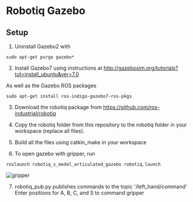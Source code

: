 # Robotiq Gazebo

## Setup
1. Uninstall Gazebo2 with
```
sudo apt-get purge gazebo*
```
2. Install Gazebo7 using instructions at http://gazebosim.org/tutorials?tut=install_ubuntu&ver=7.0

As well as the Gazebo ROS packages
```
sudo apt-get install ros-indigo-gazebo7-ros-pkgs
```

3. Download the robotiq package from https://github.com/ros-industrial/robotiq

4. Copy the robotiq folder from this repository to the robotiq folder in your workspace (replace all files).

5. Build all the files using catkin_make in your workspace

6. To open gazebo with gripper, run

```
roslaunch robotiq_s_model_articulated_gazebo robotiq.launch
```
   ![gripper](https://user-images.githubusercontent.com/36424267/37539067-e6718f6e-290f-11e8-80b1-db5f602a5b40.png)

7. robotiq_pub.py publishes commands to the topic '/left_hand/command'  
Enter positions for A, B, C, and S to command gripper

